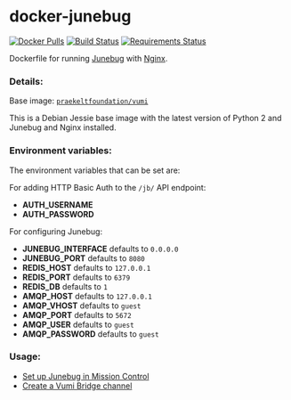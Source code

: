 # docker-junebug

[![Docker Pulls](https://img.shields.io/docker/pulls/praekeltfoundation/junebug.svg)](https://hub.docker.com/r/praekeltfoundation/junebug/)
[![Build Status](https://travis-ci.org/praekeltfoundation/docker-junebug.svg?branch=master)](https://travis-ci.org/praekeltfoundation/docker-junebug)
[![Requirements Status](https://pyup.io/repos/github/praekeltfoundation/docker-junebug/shield.svg)](https://pyup.io/repos/github/praekeltfoundation/docker-junebug/)

Dockerfile for running [Junebug](http://junebug.readthedocs.org/) with [Nginx](https://www.nginx.com/).

### Details:
Base image: [`praekeltfoundation/vumi`](https://hub.docker.com/r/praekeltfoundation/vumi/)

This is a Debian Jessie base image with the latest version of Python 2 and
Junebug and Nginx installed.

### Environment variables:

The environment variables that can be set are:

For adding HTTP Basic Auth to the `/jb/` API endpoint:

- **AUTH_USERNAME**
- **AUTH_PASSWORD**

For configuring Junebug:

- **JUNEBUG_INTERFACE** defaults to `0.0.0.0`
- **JUNEBUG_PORT** defaults to `8080`
- **REDIS_HOST** defaults to `127.0.0.1`
- **REDIS_PORT** defaults to `6379`
- **REDIS_DB** defaults to `1`
- **AMQP_HOST** defaults to `127.0.0.1`
- **AMQP_VHOST** defaults to `guest`
- **AMQP_PORT** defaults to `5672`
- **AMQP_USER** defaults to `guest`
- **AMQP_PASSWORD** defaults to `guest`


### Usage:

* [Set up Junebug in Mission Control](docs/set-up-junebug-in-mc.md)
* [Create a Vumi Bridge channel](docs/create-vumi-bridge-channel.md)
